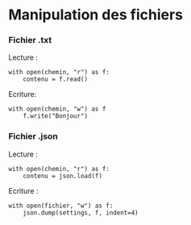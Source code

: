 # Manipulation des fichiers

### Fichier .txt

Lecture :

    with open(chemin, "r") as f:
        contenu = f.read()

Ecriture:

    with open(chemin, "w") as f
        f.write("Bonjour")

### Fichier .json

Lecture :

    with open(chemin, "r") as f:
        contenu = json.load(f)

Ecriture :

    with open(fichier, "w") as f:
        json.dump(settings, f, indent=4)
